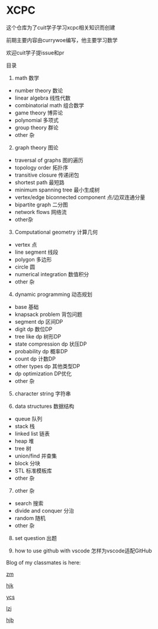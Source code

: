 # XCPC
这个仓库为了cuit学子学习xcpc相关知识而创建

前期主要内容由currywoe编写，他主要学习数学

欢迎cuit学子提issue和pr

目录

1. math 数学
+ number theory 数论
+ linear algebra 线性代数
+ combinatorial math 组合数学
+ game theory 博弈论
+ polynomial 多项式
+ group theory 群论
+ other 杂

2. graph theory 图论
+ traversal of graphs 图的遍历
+ topology order 拓扑序
+ transitive closure 传递闭包
+ shortest path 最短路
+ minimum spanning tree 最小生成树
+ vertex/edge biconnected component 点/边双连通分量
+ bipartite graph 二分图
+ network flows 网络流
+ other杂

3. Computational geometry 计算几何
+ vertex 点
+ line segment 线段
+ polygon 多边形
+ circle 圆
+ numerical integration 数值积分
+ other 杂

4. dynamic programming 动态规划
+ base 基础
+ knapsack problem 背包问题
+ segment dp 区间DP
+ digit dp 数位DP
+ tree like dp 树形DP
+ state compression dp 状压DP
+ probability dp 概率DP
+ count dp 计数DP
+ other types dp 其他类型DP
+ dp optimization DP优化
+ other 杂

5. character string 字符串

6. data structures 数据结构
+ queue 队列
+ stack 栈
+ linked list 链表
+ heap 堆
+ tree 树
+ union/find 并查集
+ block 分块
+ STL 标准模板库
+ other 杂

7. other 杂
+ search 搜索
+ divide and conquer 分治
+ random 随机
+ other 杂

8. set question 出题

9. how to use github with vscode 怎样为vscode适配GitHub

Blog of my classmates is here:

[zm](https://www.crotes.top/)

[hjk](https://blog.csdn.net/qq_52466006)

[ycs](https://www.cnblogs.com/xdaniel/)

[lzj](https://blog.csdn.net/qq_37073764)

[hjb](https://hujunbo.top/)